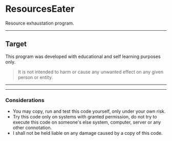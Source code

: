 # ResourcesEater
Resource exhaustation program.

---

## Target

This program was developed with educational and self learning purposes only. 

> It is not intended to harm or cause any unwanted effect on any given person or entity. 

---
---
### Considerations

* You may copy, run and test this code yourself, only under your own risk. 
* Try this code only on systems with granted permission, do not try to execute this code on someone's else system, computer, server or any other connotation. 
* I shall not be held liable on any damage caused by a copy of this code.
